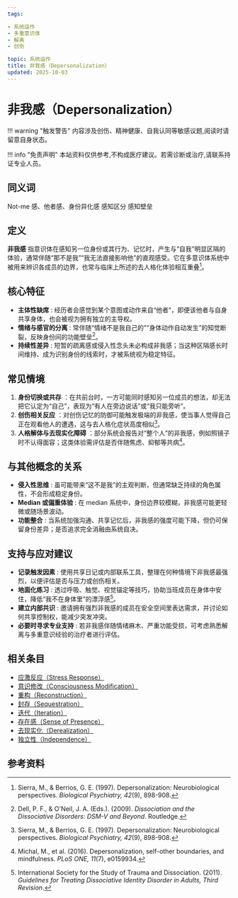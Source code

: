 ```yaml
---
tags:

- 系统运作
- 多重意识体
- 解离
- 创伤

topic: 系统运作
title: 非我感（Depersonalization）
updated: 2025-10-03
---
```


# 非我感（Depersonalization）

!!! warning "触发警告"
    内容涉及创伤、精神健康、自我认同等敏感议题,阅读时请留意自身状态。

!!! info "免责声明"
    本站资料仅供参考,不构成医疗建议。若需诊断或治疗,请联系持证专业人员。

## 同义词

Not-me 感、他者感、身份异化感 感知区分 感知壁垒

## 定义

**非我感** 指意识体在感知另一位身份或其行为、记忆时，产生与“自我”明显区隔的体验，通常伴随“那不是我”“我无法直接影响他”的直观感受。它在多意识体系统中被用来辨识各成员的边界，也常与临床上所述的去人格化体验相互重叠[^非我感-1]。

## 核心特征

- **主体性缺席** : 经历者会感觉到某个意图或动作来自“他者”，即便该他者与自身共享身体，也会被视为拥有独立的主导权。
- **情绪与感官的分离** : 常伴随“情绪不是我自己的”“身体动作自动发生”的知觉断裂，反映身份间的功能壁垒[^非我感-2]。
- **持续性差异** : 短暂的疏离感或侵入性念头未必构成非我感；当这种区隔感长时间维持、成为识别身份的线索时，才被系统视为稳定特征。

## 常见情境

1. **身份切换或共存** ：在共前台时，一方可能同时感知另一位成员的想法，却无法把它认定为“自己”，表现为“有人在旁边说话”或“我只能旁听”。
2. **创伤相关反应** ：对创伤记忆的防御可能触发极端的非我感，使当事人觉得自己正在观看他人的遭遇，这与去人格化症状高度相似[^非我感-1]。
3. **人格解体与去现实化障碍** ：部分系统会报告对“整个人”的非我感，例如照镜子时不认得面容；这类体验需评估是否伴随焦虑、抑郁等共病[^非我感-3]。

## 与其他概念的关系

- **侵入性思维** : 虽可能带来“这不是我”的主观判断，但通常缺乏持续的角色属性，不会形成稳定身份。
- **Median 或偏重体验** : 在 median 系统中，身份边界较模糊，非我感可能更轻微或随场景波动。
- **功能整合** : 当系统加强沟通、共享记忆后，非我感的强度可能下降，但仍可保留身份差异；是否追求完全消融由系统自决。

## 支持与应对建议

- **记录触发因素** : 使用共享日记或内部联系工具，整理在何种情境下非我感最强烈，以便评估是否与压力或创伤相关。
- **地面化练习** : 透过呼吸、触觉、视觉锚定等技巧，协助当班成员在身体中安住，降低“我不在身体里”的漂浮感[^非我感-4]。
- **建立内部共识** : 邀请拥有强烈非我感的成员在安全空间里表达需求，并讨论如何共享控制权，能减少突发冲突。
- **必要时寻求专业支持** : 若非我感伴随情绪麻木、严重功能受损，可考虑熟悉解离与多重意识经验的治疗者进行评估。

## 相关条目

- [应激反应（Stress Response）](Stress-Response.md)
- [意识修改（Consciousness Modification）](Consciousness-Modification.md)
- [重构（Reconstruction）](Reconstruction.md)
- [封存（Sequestration）](Sequestration.md)
- [迭代（Iteration）](Iteration.md)
- [存在感（Sense of Presence）](Sense-Of-Presence.md)
- [去现实化（Derealization）](Derealization.md)
- [独立性（Independence）](Independence.md)

## 参考资料

[^非我感-1]: Sierra, M., & Berrios, G. E. (1997). Depersonalization: Neurobiological perspectives. *Biological Psychiatry, 42*(9), 898-908.
[^非我感-2]: Dell, P. F., & O'Neil, J. A. (Eds.). (2009). *Dissociation and the Dissociative Disorders: DSM-V and Beyond*. Routledge.
[^非我感-3]: Michal, M., et al. (2016). Depersonalization, self-other boundaries, and mindfulness. *PLoS ONE, 11*(7), e0159934.
[^非我感-4]: International Society for the Study of Trauma and Dissociation. (2011). *Guidelines for Treating Dissociative Identity Disorder in Adults, Third Revision*.
